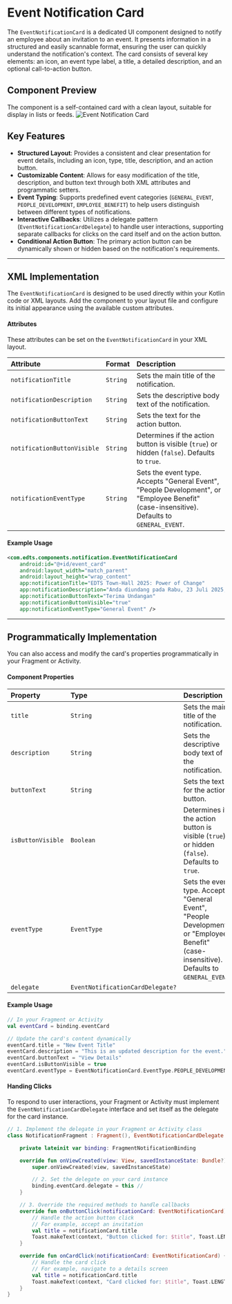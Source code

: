 # Event Notification Card
The `EventNotificationCard` is a dedicated UI component designed to notify an employee about an invitation to an event. It presents information in a structured and easily scannable format, ensuring the user can quickly understand the notification's context. The card consists of several key elements: an icon, an event type label, a title, a detailed description, and an optional call-to-action button.

## Component Preview
The component is a self-contained card with a clean layout, suitable for display in lists or feeds.
![Event Notification Card](https://res.cloudinary.com/fauzanspratama/image/upload/v1759290714/Event_Notification_Card_pscvuc.png)

## Key Features
- **Structured Layout**: Provides a consistent and clear presentation for event details, including an icon, type, title, description, and an action button.
- **Customizable Content**: Allows for easy modification of the title, description, and button text through both XML attributes and programmatic setters.
- **Event Typing**: Supports predefined event categories (`GENERAL_EVENT`, `PEOPLE_DEVELOPMENT`, `EMPLOYEE_BENEFIT`) to help users distinguish between different types of notifications.
- **Interactive Callbacks**: Utilizes a delegate pattern (`EventNotificationCardDelegate`) to handle user interactions, supporting separate callbacks for clicks on the card itself and on the action button.
- **Conditional Action Button**: The primary action button can be dynamically shown or hidden based on the notification's requirements.

---

## XML Implementation
The `EventNotificationCard` is designed to be used directly within your Kotlin code or XML layouts. Add the component to your layout file and configure its initial appearance using the available custom attributes.

#### Attributes
These attributes can be set on the `EventNotificationCard` in your XML layout.

| Attribute                   | Format   | Description                                                                                                                                |
| :-------------------------- | :------- | :----------------------------------------------------------------------------------------------------------------------------------------- |
| `notificationTitle`         | `String` | Sets the main title of the notification.                                                                                                   |
| `notificationDescription`   | `String` | Sets the descriptive body text of the notification.                                                                                        |
| `notificationButtonText`    | `String` | Sets the text for the action button.                                                                                                       |
| `notificationButtonVisible` | `String` | Determines if the action button is visible (`true`) or hidden (`false`). Defaults to `true`.                                               |
| `notificationEventType`     | `String` | Sets the event type. Accepts "General Event", "People Development", or "Employee Benefit" (case-insensitive). Defaults to `GENERAL_EVENT`. |

#### Example Usage
```XML
<com.edts.components.notification.EventNotificationCard
    android:id="@+id/event_card"
    android:layout_width="match_parent"
    android:layout_height="wrap_content"
    app:notificationTitle="EDTS Town-Hall 2025: Power of Change"
    app:notificationDescription="Anda diundang pada Rabu, 23 Juli 2025, pukul 15:00 – 17:00 WIB."
    app:notificationButtonText="Terima Undangan"
    app:notificationButtonVisible="true"
    app:notificationEventType="General Event" />
```

---

## Programmatically Implementation
You can also access and modify the card's properties programmatically in your Fragment or Activity.

#### Component Properties
| Property          | Type                             | Description                                                                                                                                |
| :---------------- | :------------------------------- | :----------------------------------------------------------------------------------------------------------------------------------------- |
| `title`           | `String`                         | Sets the main title of the notification.                                                                                                   |
| `description`     | `String`                         | Sets the descriptive body text of the notification.                                                                                        |
| `buttonText`      | `String`                         | Sets the text for the action button.                                                                                                       |
| `isButtonVisible` | `Boolean`                        | Determines if the action button is visible (`true`) or hidden (`false`). Defaults to `true`.                                               |
| `eventType`       | `EventType`                      | Sets the event type. Accepts "General Event", "People Development", or "Employee Benefit" (case-insensitive). Defaults to `GENERAL_EVENT`. |
| `delegate`        | `EventNotificationCardDelegate?` |                                                                                                                                            |

#### Example Usage
```Kotlin
// In your Fragment or Activity
val eventCard = binding.eventCard

// Update the card's content dynamically
eventCard.title = "New Event Title"
eventCard.description = "This is an updated description for the event."
eventCard.buttonText = "View Details"
eventCard.isButtonVisible = true
eventCard.eventType = EventNotificationCard.EventType.PEOPLE_DEVELOPMENT
```

#### Handing Clicks
To respond to user interactions, your Fragment or Activity must implement the `EventNotificationCardDelegate` interface and set itself as the delegate for the card instance.

```Kotlin
// 1. Implement the delegate in your Fragment or Activity class
class NotificationFragment : Fragment(), EventNotificationCardDelegate {

    private lateinit var binding: FragmentNotificationBinding

    override fun onViewCreated(view: View, savedInstanceState: Bundle?) {
        super.onViewCreated(view, savedInstanceState)

        // 2. Set the delegate on your card instance
        binding.eventCard.delegate = this //
    }

    // 3. Override the required methods to handle callbacks
    override fun onButtonClick(notificationCard: EventNotificationCard) { //
        // Handle the action button click
        // For example, accept an invitation
        val title = notificationCard.title
        Toast.makeText(context, "Button clicked for: $title", Toast.LENGTH_SHORT).show()
    }

    override fun onCardClick(notificationCard: EventNotificationCard) { //
        // Handle the card click
        // For example, navigate to a details screen
        val title = notificationCard.title
        Toast.makeText(context, "Card clicked for: $title", Toast.LENGTH_SHORT).show()
    }
}
```

